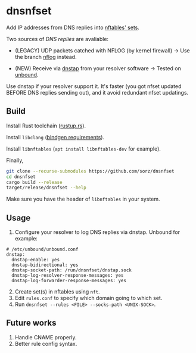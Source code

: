 # dnsnfset

Add IP addresses from DNS replies into
[nftables' sets](https://wiki.nftables.org/wiki-nftables/index.php/Sets).

Two sources of *DNS replies* are avaliable:

- (LEGACY) UDP packets catched with NFLOG (by kernel firewall)
  -> Use the branch [nflog](https://github.com/sorz/dnsnfset/tree/nflog) instead.

- (NEW) Receive via [dnstap](https://dnstap.info) from your resolver software
  -> Tested on [unbound](https://nlnetlabs.nl/projects/unbound/about/).

Use dnstap if your resolver support it. It's faster (you got nfset updated BEFORE
DNS replies sending out), and it avoid redundant nfset updatings.

## Build
Install Rust toolchain ([rustup.rs](https://rustup.rs)).

Install `libclang` ([bindgen requirements](https://rust-lang.github.io/rust-bindgen/requirements.html#clang)).

Install `libnftables` (`apt install libnftables-dev` for example).

Finally,

```bash
git clone --recurse-submodules https://github.com/sorz/dnsnfset
cd dnsnfset
cargo build --release
target/release/dnsnfset --help
```

Make sure you have the header of `libnftables` in your system.

## Usage
1. Configure your resolver to log DNS replies via dnstap. Unbound for example:
```
# /etc/unbound/unbound.conf
dnstap:
  dnstap-enable: yes
  dnstap-bidirectional: yes
  dnstap-socket-path: /run/dnsnfset/dnstap.sock
  dnstap-log-resolver-response-messages: yes
  dnstap-log-forwarder-response-messages: yes
```
2. Create set(s) in nftables using `nft`.
3. Edit `rules.conf` to specify which domain going to which set.
4. Run `dnsnfset --rules <FILE> --socks-path <UNIX-SOCK>`.

## Future works
1. Handle CNAME properly.
2. Better rule config syntax.
